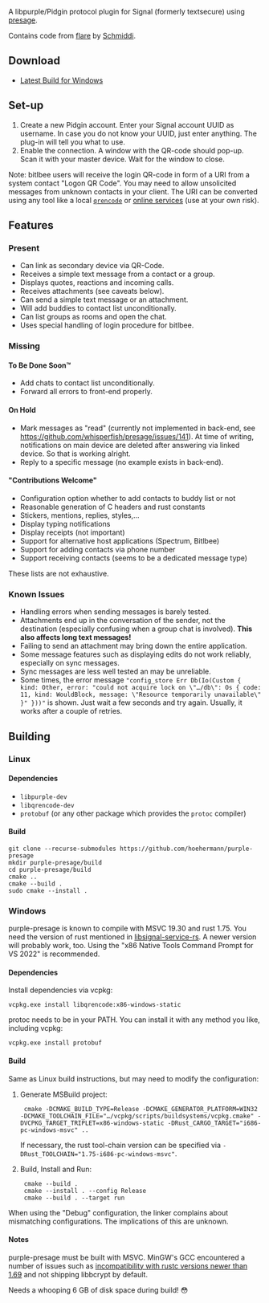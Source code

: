 A libpurple/Pidgin protocol plugin for Signal (formerly textsecure) using [presage](https://github.com/whisperfish/presage).

Contains code from [flare](https://gitlab.com/schmiddi-on-mobile/flare) by [Schmiddi](https://github.com/Schmiddiii).

## Download

* [Latest Build for Windows](https://nightly.link/hoehermann/purple-presage/workflows/build/master/libpresage.dll.zip)

## Set-up

1. Create a new Pidgin account. Enter your Signal account UUID as username. In case you do not know your UUID, just enter anything. The plug-in will tell you what to use.
2. Enable the connection. A window with the QR-code should pop-up. Scan it with your master device. Wait for the window to close.

Note: bitlbee users will receive the login QR-code in form of a URI from a system contact "Logon QR Code". You may need to allow unsolicited messages from unknown contacts in your client. The URI can be converted using any tool like a local [`qrencode`](https://www.shellhacks.com/qr-code-generator-windows-linux-macos/) or [online services](https://www.the-qrcode-generator.com/) (use at your own risk).

## Features

### Present

* Can link as secondary device via QR-Code.
* Receives a simple text message from a contact or a group.
* Displays quotes, reactions and incoming calls.
* Receives attachments (see caveats below).
* Can send a simple text message or an attachment.
* Will add buddies to contact list unconditionally.
* Can list groups as rooms and open the chat.
* Uses special handling of login procedure for bitlbee.

### Missing

#### To Be Done Soon™

* Add chats to contact list unconditionally.
* Forward all errors to front-end properly.

#### On Hold

* Mark messages as "read" (currently not implemented in back-end, see https://github.com/whisperfish/presage/issues/141). At time of writing, notifications on main device are deleted after answering via linked device. So that is working alright.
* Reply to a specific message (no example exists in back-end).

#### "Contributions Welcome"

* Configuration option whether to add contacts to buddy list or not
* Reasonable generation of C headers and rust constants
* Stickers, mentions, replies, styles,…
* Display typing notifications
* Display receipts (not important)
* Support for alternative host applications (Spectrum, Bitlbee)
* Support for adding contacts via phone number
* Support receiving contacts (seems to be a dedicated message type)

These lists are not exhaustive.

### Known Issues

* Handling errors when sending messages is barely tested.
* Attachments end up in the conversation of the sender, not the destination (especially confusing when a group chat is involved). **This also affects long text messages!**
* Failing to send an attachment may bring down the entire application.
* Some message features such as displaying edits do not work reliably, especially on sync messages.
* Sync messages are less well tested an may be unreliable.
* Some times, the error message `"config_store Err Db(Io(Custom { kind: Other, error: "could not acquire lock on \"…/db\": Os { code: 11, kind: WouldBlock, message: \"Resource temporarily unavailable\" }" }))"` is shown. Just wait a few seconds and try again. Usually, it works after a couple of retries.

## Building

### Linux

#### Dependencies

* `libpurple-dev`
* `libqrencode-dev`
* `protobuf` (or any other package which provides the `protoc` compiler)

#### Build

    git clone --recurse-submodules https://github.com/hoehermann/purple-presage
    mkdir purple-presage/build
    cd purple-presage/build
    cmake ..
    cmake --build .
    sudo cmake --install .

### Windows

purple-presage is known to compile with MSVC 19.30 and rust 1.75. You need the version of rust mentioned in [libsignal-service-rs](https://github.com/whisperfish/libsignal-service-rs/tree/main#note-on-supported-rust-versions). A newer version will probably work, too. Using the "x86 Native Tools Command Prompt for VS 2022" is recommended.

#### Dependencies

Install dependencies via vcpkg:

    vcpkg.exe install libqrencode:x86-windows-static

protoc needs to be in your PATH. You can install it with any method you like, including vcpkg:

    vcpkg.exe install protobuf

#### Build

Same as Linux build instructions, but may need to modify the configuration:

1. Generate MSBuild project:

        cmake -DCMAKE_BUILD_TYPE=Release -DCMAKE_GENERATOR_PLATFORM=WIN32 -DCMAKE_TOOLCHAIN_FILE="…/vcpkg/scripts/buildsystems/vcpkg.cmake" -DVCPKG_TARGET_TRIPLET=x86-windows-static -DRust_CARGO_TARGET="i686-pc-windows-msvc" ..

    If necessary, the rust tool-chain version can be specified via `-DRust_TOOLCHAIN="1.75-i686-pc-windows-msvc"`.

2. Build, Install and Run:

        cmake --build .
        cmake --install . --config Release
        cmake --build . --target run

When using the "Debug" configuration, the linker complains about mismatching configurations. The implications of this are unknown.

#### Notes

purple-presage must be built with MSVC. MinGW's GCC encountered a number of issues such as [incompatibility with rustc versions newer than 1.69](https://github.com/rust-lang/rust/issues/112368) and not shipping libbcrypt by default.

Needs a whooping 6 GB of disk space during build! 😳
